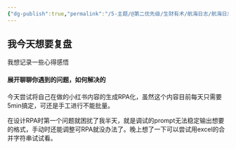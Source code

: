 ```yaml
---
{"dg-publish":true,"permalink":"/5-主题/@第二优先级/生财有术/航海日志/航海日志-RPA提效-2024-04-02/","tags":["生财有术","航海日志","RPA提效"],"noteIcon":"1","created":"2024-04-02","updated":"2024-04-10"}
---
```


## 我今天想要复盘 
我想记录一些心得感悟

#### 展开聊聊你遇到的问题，如何解决的
今天尝试将自己在做的小红书内容的生成RPA化，虽然这个内容目前每天只需要5min搞定，可还是手工进行不能批量。 

在设计RPA时第一个问题就困扰了我半天，就是调试的prompt无法稳定输出想要的格式，手动时还能调整可RPA就没办法了。晚上想了一下可以尝试用excel的合并字符串试试看。